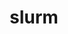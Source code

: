 ---
title: "slurm"
layout: cache
categories: [package, develop]
meta: {"versions": ["21-08-8-2", "22-05-7-1", "23-02-1-1", "23-02-2-1", "23-02-4-1"], "compilers": ["gcc@=11.1.0", "gcc@=11.3.0", "gcc@=7.5.0"], "oss": ["ubuntu18.04", "ubuntu20.04", "ubuntu22.04"], "platforms": ["linux"], "targets": ["ppc64le", "x86_64", "x86_64_v3"], "stacks": ["e4s", "e4s-power", "radiuss", "root", "tutorial"], "num_specs": 129, "num_specs_by_stack": {"root": 129, "radiuss": 4, "e4s-power": 4, "e4s": 4, "tutorial": 4}}
spec_details: [{"hash": "xkaragihggr4tud4jso3ewt4vx4ljvtc", "compiler": "gcc@=7.5.0", "versions": ["21-08-8-2"], "os": "ubuntu18.04", "platform": "linux", "target": "x86_64", "variants": ["~gtk", "~hdf5", "~hwloc", "~mariadb", "~pmix", "+readline", "~restd", "sysconfdir=PREFIX/etc"], "stacks": ["root"], "size": "-", "tarball": "https://binaries.spack.io/develop/build_cache/linux-ubuntu18.04-x86_64/gcc-7.5.0/slurm-21-08-8-2/linux-ubuntu18.04-x86_64-gcc-7.5.0-slurm-21-08-8-2-xkaragihggr4tud4jso3ewt4vx4ljvtc.spack"}, {"hash": "eoo34mwxwhrho3kubdxe4psxvmttkqe5", "compiler": "gcc@=7.5.0", "versions": ["21-08-8-2"], "os": "ubuntu18.04", "platform": "linux", "target": "x86_64", "variants": ["~gtk", "~hdf5", "~hwloc", "~mariadb", "~pmix", "+readline", "~restd", "sysconfdir=PREFIX/etc"], "stacks": ["root"], "size": "-", "tarball": "https://binaries.spack.io/develop/build_cache/linux-ubuntu18.04-x86_64/gcc-7.5.0/slurm-21-08-8-2/linux-ubuntu18.04-x86_64-gcc-7.5.0-slurm-21-08-8-2-eoo34mwxwhrho3kubdxe4psxvmttkqe5.spack"}, {"hash": "erw7shlrwlim5qt426draixs6wkxuaej", "compiler": "gcc@=7.5.0", "versions": ["21-08-8-2"], "os": "ubuntu18.04", "platform": "linux", "target": "x86_64", "variants": ["build_system=autotools", "~gtk", "~hdf5", "~hwloc", "~mariadb", "~pmix", "+readline", "~restd", "sysconfdir=PREFIX/etc"], "stacks": ["root"], "size": "-", "tarball": "https://binaries.spack.io/develop/build_cache/linux-ubuntu18.04-x86_64/gcc-7.5.0/slurm-21-08-8-2/linux-ubuntu18.04-x86_64-gcc-7.5.0-slurm-21-08-8-2-erw7shlrwlim5qt426draixs6wkxuaej.spack"}, {"hash": "aotxxcqfsxhrixtgjlrvnwaffinh64fy", "compiler": "gcc@=7.5.0", "versions": ["21-08-8-2"], "os": "ubuntu18.04", "platform": "linux", "target": "x86_64", "variants": ["build_system=autotools", "~gtk", "~hdf5", "~hwloc", "~mariadb", "~pmix", "+readline", "~restd", "sysconfdir=PREFIX/etc"], "stacks": ["root"], "size": "-", "tarball": "https://binaries.spack.io/develop/build_cache/linux-ubuntu18.04-x86_64/gcc-7.5.0/slurm-21-08-8-2/linux-ubuntu18.04-x86_64-gcc-7.5.0-slurm-21-08-8-2-aotxxcqfsxhrixtgjlrvnwaffinh64fy.spack"}, {"hash": "vfys6achb3n2rht7o2nc2uixbzhykkao", "compiler": "gcc@=7.5.0", "versions": ["21-08-8-2"], "os": "ubuntu18.04", "platform": "linux", "target": "x86_64", "variants": ["~gtk", "~hdf5", "~hwloc", "~mariadb", "~pmix", "+readline", "~restd", "sysconfdir=PREFIX/etc"], "stacks": ["root"], "size": "-", "tarball": "https://binaries.spack.io/develop/build_cache/linux-ubuntu18.04-x86_64/gcc-7.5.0/slurm-21-08-8-2/linux-ubuntu18.04-x86_64-gcc-7.5.0-slurm-21-08-8-2-vfys6achb3n2rht7o2nc2uixbzhykkao.spack"}, {"hash": "rq6zn7spf7n2vgvp4dl4q65vhkv7cp2b", "compiler": "gcc@=7.5.0", "versions": ["21-08-8-2"], "os": "ubuntu18.04", "platform": "linux", "target": "x86_64", "variants": ["~gtk", "~hdf5", "~hwloc", "~mariadb", "~pmix", "+readline", "~restd", "sysconfdir=PREFIX/etc"], "stacks": ["root"], "size": "-", "tarball": "https://binaries.spack.io/develop/build_cache/linux-ubuntu18.04-x86_64/gcc-7.5.0/slurm-21-08-8-2/linux-ubuntu18.04-x86_64-gcc-7.5.0-slurm-21-08-8-2-rq6zn7spf7n2vgvp4dl4q65vhkv7cp2b.spack"}, {"hash": "kw6yea25kvvy2a6u3hiqznh2xg6gw5fr", "compiler": "gcc@=7.5.0", "versions": ["21-08-8-2"], "os": "ubuntu18.04", "platform": "linux", "target": "x86_64", "variants": ["~gtk", "~hdf5", "~hwloc", "~mariadb", "~pmix", "+readline", "~restd", "sysconfdir=PREFIX/etc"], "stacks": ["root"], "size": "-", "tarball": "https://binaries.spack.io/develop/build_cache/linux-ubuntu18.04-x86_64/gcc-7.5.0/slurm-21-08-8-2/linux-ubuntu18.04-x86_64-gcc-7.5.0-slurm-21-08-8-2-kw6yea25kvvy2a6u3hiqznh2xg6gw5fr.spack"}, {"hash": "56hhhhop5fnaq4wvubfa2v3ecfivdav6", "compiler": "gcc@=7.5.0", "versions": ["21-08-8-2"], "os": "ubuntu18.04", "platform": "linux", "target": "x86_64", "variants": ["~gtk", "~hdf5", "~hwloc", "~mariadb", "~pmix", "+readline", "~restd", "sysconfdir=PREFIX/etc"], "stacks": ["root"], "size": "-", "tarball": "https://binaries.spack.io/develop/build_cache/linux-ubuntu18.04-x86_64/gcc-7.5.0/slurm-21-08-8-2/linux-ubuntu18.04-x86_64-gcc-7.5.0-slurm-21-08-8-2-56hhhhop5fnaq4wvubfa2v3ecfivdav6.spack"}, {"hash": "j5gtx54uukqgy6o2xztkb32psy3zjkoh", "compiler": "gcc@=7.5.0", "versions": ["21-08-8-2"], "os": "ubuntu18.04", "platform": "linux", "target": "x86_64", "variants": ["~gtk", "~hdf5", "~hwloc", "~mariadb", "~pmix", "+readline", "~restd", "sysconfdir=PREFIX/etc"], "stacks": ["root"], "size": "-", "tarball": "https://binaries.spack.io/develop/build_cache/linux-ubuntu18.04-x86_64/gcc-7.5.0/slurm-21-08-8-2/linux-ubuntu18.04-x86_64-gcc-7.5.0-slurm-21-08-8-2-j5gtx54uukqgy6o2xztkb32psy3zjkoh.spack"}, {"hash": "zxxy4g5rofvc6zhl5qpze3sagdd4epkw", "compiler": "gcc@=7.5.0", "versions": ["21-08-8-2"], "os": "ubuntu18.04", "platform": "linux", "target": "x86_64", "variants": ["~gtk", "~hdf5", "~hwloc", "~mariadb", "~pmix", "+readline", "~restd", "sysconfdir=PREFIX/etc"], "stacks": ["root"], "size": "-", "tarball": "https://binaries.spack.io/develop/build_cache/linux-ubuntu18.04-x86_64/gcc-7.5.0/slurm-21-08-8-2/linux-ubuntu18.04-x86_64-gcc-7.5.0-slurm-21-08-8-2-zxxy4g5rofvc6zhl5qpze3sagdd4epkw.spack"}, {"hash": "xh3ikalnwr2k22cftwxhgz2zzfgjabje", "compiler": "gcc@=7.5.0", "versions": ["21-08-8-2"], "os": "ubuntu18.04", "platform": "linux", "target": "x86_64", "variants": ["~gtk", "~hdf5", "~hwloc", "~mariadb", "~pmix", "+readline", "~restd", "sysconfdir=PREFIX/etc"], "stacks": ["root"], "size": "-", "tarball": "https://binaries.spack.io/develop/build_cache/linux-ubuntu18.04-x86_64/gcc-7.5.0/slurm-21-08-8-2/linux-ubuntu18.04-x86_64-gcc-7.5.0-slurm-21-08-8-2-xh3ikalnwr2k22cftwxhgz2zzfgjabje.spack"}, {"hash": "z2ivhewajscfzhxdd72sh7urme5dbkht", "compiler": "gcc@=7.5.0", "versions": ["21-08-8-2"], "os": "ubuntu18.04", "platform": "linux", "target": "x86_64", "variants": ["build_system=autotools", "~gtk", "~hdf5", "~hwloc", "~mariadb", "~pmix", "+readline", "~restd", "sysconfdir=PREFIX/etc"], "stacks": ["root"], "size": "-", "tarball": "https://binaries.spack.io/develop/build_cache/linux-ubuntu18.04-x86_64/gcc-7.5.0/slurm-21-08-8-2/linux-ubuntu18.04-x86_64-gcc-7.5.0-slurm-21-08-8-2-z2ivhewajscfzhxdd72sh7urme5dbkht.spack"}, {"hash": "mudotciy4xn4ymboxhokexe3imtutrfl", "compiler": "gcc@=7.5.0", "versions": ["21-08-8-2"], "os": "ubuntu18.04", "platform": "linux", "target": "x86_64", "variants": ["~gtk", "~hdf5", "~hwloc", "~mariadb", "~pmix", "+readline", "~restd", "sysconfdir=PREFIX/etc"], "stacks": ["root"], "size": "-", "tarball": "https://binaries.spack.io/develop/build_cache/linux-ubuntu18.04-x86_64/gcc-7.5.0/slurm-21-08-8-2/linux-ubuntu18.04-x86_64-gcc-7.5.0-slurm-21-08-8-2-mudotciy4xn4ymboxhokexe3imtutrfl.spack"}, {"hash": "amqjqf24j4enqphqleyzp2f2gywzh3vc", "compiler": "gcc@=7.5.0", "versions": ["21-08-8-2"], "os": "ubuntu18.04", "platform": "linux", "target": "x86_64", "variants": ["build_system=autotools", "~gtk", "~hdf5", "~hwloc", "~mariadb", "~pmix", "+readline", "~restd", "sysconfdir=PREFIX/etc"], "stacks": ["root"], "size": "-", "tarball": "https://binaries.spack.io/develop/build_cache/linux-ubuntu18.04-x86_64/gcc-7.5.0/slurm-21-08-8-2/linux-ubuntu18.04-x86_64-gcc-7.5.0-slurm-21-08-8-2-amqjqf24j4enqphqleyzp2f2gywzh3vc.spack"}, {"hash": "4bm7dx2e3a447zx7h73wf6locptouaim", "compiler": "gcc@=7.5.0", "versions": ["21-08-8-2"], "os": "ubuntu18.04", "platform": "linux", "target": "x86_64", "variants": ["~gtk", "~hdf5", "~hwloc", "~mariadb", "~pmix", "+readline", "~restd", "sysconfdir=PREFIX/etc"], "stacks": ["root"], "size": "-", "tarball": "https://binaries.spack.io/develop/build_cache/linux-ubuntu18.04-x86_64/gcc-7.5.0/slurm-21-08-8-2/linux-ubuntu18.04-x86_64-gcc-7.5.0-slurm-21-08-8-2-4bm7dx2e3a447zx7h73wf6locptouaim.spack"}, {"hash": "ipromiucxjgl5sbj67eevm2n46efuxxz", "compiler": "gcc@=7.5.0", "versions": ["21-08-8-2"], "os": "ubuntu18.04", "platform": "linux", "target": "x86_64", "variants": ["~gtk", "~hdf5", "~hwloc", "~mariadb", "~pmix", "+readline", "~restd", "sysconfdir=PREFIX/etc"], "stacks": ["root"], "size": "-", "tarball": "https://binaries.spack.io/develop/build_cache/linux-ubuntu18.04-x86_64/gcc-7.5.0/slurm-21-08-8-2/linux-ubuntu18.04-x86_64-gcc-7.5.0-slurm-21-08-8-2-ipromiucxjgl5sbj67eevm2n46efuxxz.spack"}, {"hash": "xgtfcsn4jrkjpkcarhbknstbyl4b5ue5", "compiler": "gcc@=7.5.0", "versions": ["21-08-8-2"], "os": "ubuntu18.04", "platform": "linux", "target": "x86_64", "variants": ["~gtk", "~hdf5", "~hwloc", "~mariadb", "~pmix", "+readline", "~restd", "sysconfdir=PREFIX/etc"], "stacks": ["root"], "size": "-", "tarball": "https://binaries.spack.io/develop/build_cache/linux-ubuntu18.04-x86_64/gcc-7.5.0/slurm-21-08-8-2/linux-ubuntu18.04-x86_64-gcc-7.5.0-slurm-21-08-8-2-xgtfcsn4jrkjpkcarhbknstbyl4b5ue5.spack"}, {"hash": "mjujey3iancyxzm5q5xpnl47o7uwb3kd", "compiler": "gcc@=7.5.0", "versions": ["22-05-7-1"], "os": "ubuntu18.04", "platform": "linux", "target": "x86_64", "variants": ["build_system=autotools", "~gtk", "~hdf5", "~hwloc", "~mariadb", "~pmix", "+readline", "~restd", "sysconfdir=PREFIX/etc"], "stacks": ["root"], "size": "-", "tarball": "https://binaries.spack.io/develop/build_cache/linux-ubuntu18.04-x86_64/gcc-7.5.0/slurm-22-05-7-1/linux-ubuntu18.04-x86_64-gcc-7.5.0-slurm-22-05-7-1-mjujey3iancyxzm5q5xpnl47o7uwb3kd.spack"}, {"hash": "3b7imtge7lbjegmqydw6dbvzub4ukogt", "compiler": "gcc@=7.5.0", "versions": ["21-08-8-2"], "os": "ubuntu18.04", "platform": "linux", "target": "x86_64", "variants": ["build_system=autotools", "~gtk", "~hdf5", "~hwloc", "~mariadb", "~pmix", "+readline", "~restd", "sysconfdir=PREFIX/etc"], "stacks": ["root"], "size": "-", "tarball": "https://binaries.spack.io/develop/build_cache/linux-ubuntu18.04-x86_64/gcc-7.5.0/slurm-21-08-8-2/linux-ubuntu18.04-x86_64-gcc-7.5.0-slurm-21-08-8-2-3b7imtge7lbjegmqydw6dbvzub4ukogt.spack"}, {"hash": "vadd7pc5va3anxouw6fvuocery2h4n2i", "compiler": "gcc@=7.5.0", "versions": ["21-08-8-2"], "os": "ubuntu18.04", "platform": "linux", "target": "x86_64", "variants": ["~gtk", "~hdf5", "~hwloc", "~mariadb", "~pmix", "+readline", "~restd", "sysconfdir=PREFIX/etc"], "stacks": ["root"], "size": "-", "tarball": "https://binaries.spack.io/develop/build_cache/linux-ubuntu18.04-x86_64/gcc-7.5.0/slurm-21-08-8-2/linux-ubuntu18.04-x86_64-gcc-7.5.0-slurm-21-08-8-2-vadd7pc5va3anxouw6fvuocery2h4n2i.spack"}, {"hash": "6sjmaq3474recu2hcg7iivdlnh7cfbq2", "compiler": "gcc@=7.5.0", "versions": ["21-08-8-2"], "os": "ubuntu18.04", "platform": "linux", "target": "x86_64", "variants": ["~gtk", "~hdf5", "~hwloc", "~mariadb", "~pmix", "+readline", "~restd", "sysconfdir=PREFIX/etc"], "stacks": ["root"], "size": "-", "tarball": "https://binaries.spack.io/develop/build_cache/linux-ubuntu18.04-x86_64/gcc-7.5.0/slurm-21-08-8-2/linux-ubuntu18.04-x86_64-gcc-7.5.0-slurm-21-08-8-2-6sjmaq3474recu2hcg7iivdlnh7cfbq2.spack"}, {"hash": "nnxkrwrlariyfxbmocxxky72ztzt7zug", "compiler": "gcc@=7.5.0", "versions": ["21-08-8-2"], "os": "ubuntu18.04", "platform": "linux", "target": "x86_64", "variants": ["~gtk", "~hdf5", "~hwloc", "~mariadb", "~pmix", "+readline", "~restd", "sysconfdir=PREFIX/etc"], "stacks": ["root"], "size": "-", "tarball": "https://binaries.spack.io/develop/build_cache/linux-ubuntu18.04-x86_64/gcc-7.5.0/slurm-21-08-8-2/linux-ubuntu18.04-x86_64-gcc-7.5.0-slurm-21-08-8-2-nnxkrwrlariyfxbmocxxky72ztzt7zug.spack"}, {"hash": "dx753sm7bvl2zs2a4uncvqfxqoxemtle", "compiler": "gcc@=7.5.0", "versions": ["21-08-8-2"], "os": "ubuntu18.04", "platform": "linux", "target": "x86_64", "variants": ["~gtk", "~hdf5", "~hwloc", "~mariadb", "~pmix", "+readline", "~restd", "sysconfdir=PREFIX/etc"], "stacks": ["root"], "size": "-", "tarball": "https://binaries.spack.io/develop/build_cache/linux-ubuntu18.04-x86_64/gcc-7.5.0/slurm-21-08-8-2/linux-ubuntu18.04-x86_64-gcc-7.5.0-slurm-21-08-8-2-dx753sm7bvl2zs2a4uncvqfxqoxemtle.spack"}, {"hash": "5uflfjhf25ddxdtrn7htn4tfzpu5ghjk", "compiler": "gcc@=7.5.0", "versions": ["21-08-8-2"], "os": "ubuntu18.04", "platform": "linux", "target": "x86_64", "variants": ["~gtk", "~hdf5", "~hwloc", "~mariadb", "~pmix", "+readline", "~restd", "sysconfdir=PREFIX/etc"], "stacks": ["root"], "size": "-", "tarball": "https://binaries.spack.io/develop/build_cache/linux-ubuntu18.04-x86_64/gcc-7.5.0/slurm-21-08-8-2/linux-ubuntu18.04-x86_64-gcc-7.5.0-slurm-21-08-8-2-5uflfjhf25ddxdtrn7htn4tfzpu5ghjk.spack"}, {"hash": "mxmp4k3al5fwmvxjmvvw5ml6gfsgnbuk", "compiler": "gcc@=7.5.0", "versions": ["21-08-8-2"], "os": "ubuntu18.04", "platform": "linux", "target": "x86_64", "variants": ["~gtk", "~hdf5", "~hwloc", "~mariadb", "~pmix", "+readline", "~restd", "sysconfdir=PREFIX/etc"], "stacks": ["root"], "size": "-", "tarball": "https://binaries.spack.io/develop/build_cache/linux-ubuntu18.04-x86_64/gcc-7.5.0/slurm-21-08-8-2/linux-ubuntu18.04-x86_64-gcc-7.5.0-slurm-21-08-8-2-mxmp4k3al5fwmvxjmvvw5ml6gfsgnbuk.spack"}, {"hash": "o5sstb3leagjdqfykr6jfoevf5il23mz", "compiler": "gcc@=7.5.0", "versions": ["21-08-8-2"], "os": "ubuntu18.04", "platform": "linux", "target": "x86_64", "variants": ["~gtk", "~hdf5", "~hwloc", "~mariadb", "~pmix", "+readline", "~restd", "sysconfdir=PREFIX/etc"], "stacks": ["root"], "size": "-", "tarball": "https://binaries.spack.io/develop/build_cache/linux-ubuntu18.04-x86_64/gcc-7.5.0/slurm-21-08-8-2/linux-ubuntu18.04-x86_64-gcc-7.5.0-slurm-21-08-8-2-o5sstb3leagjdqfykr6jfoevf5il23mz.spack"}, {"hash": "of5r4n3pofawhpnkswwcdvxsg5jajhlx", "compiler": "gcc@=7.5.0", "versions": ["22-05-7-1"], "os": "ubuntu18.04", "platform": "linux", "target": "x86_64", "variants": ["build_system=autotools", "~gtk", "~hdf5", "~hwloc", "~mariadb", "~pmix", "+readline", "~restd", "sysconfdir=PREFIX/etc"], "stacks": ["root"], "size": "-", "tarball": "https://binaries.spack.io/develop/build_cache/linux-ubuntu18.04-x86_64/gcc-7.5.0/slurm-22-05-7-1/linux-ubuntu18.04-x86_64-gcc-7.5.0-slurm-22-05-7-1-of5r4n3pofawhpnkswwcdvxsg5jajhlx.spack"}, {"hash": "hktoanxqmx6ritgbgunmrrzvggfdqhga", "compiler": "gcc@=7.5.0", "versions": ["21-08-8-2"], "os": "ubuntu18.04", "platform": "linux", "target": "x86_64", "variants": ["~gtk", "~hdf5", "~hwloc", "~mariadb", "~pmix", "+readline", "~restd", "sysconfdir=PREFIX/etc"], "stacks": ["root"], "size": "-", "tarball": "https://binaries.spack.io/develop/build_cache/linux-ubuntu18.04-x86_64/gcc-7.5.0/slurm-21-08-8-2/linux-ubuntu18.04-x86_64-gcc-7.5.0-slurm-21-08-8-2-hktoanxqmx6ritgbgunmrrzvggfdqhga.spack"}, {"hash": "inoyjg5tdqfx7ddyli5fuapjqg5d2qka", "compiler": "gcc@=7.5.0", "versions": ["21-08-8-2"], "os": "ubuntu18.04", "platform": "linux", "target": "x86_64", "variants": ["build_system=autotools", "~gtk", "~hdf5", "~hwloc", "~mariadb", "~pmix", "+readline", "~restd", "sysconfdir=PREFIX/etc"], "stacks": ["root"], "size": "-", "tarball": "https://binaries.spack.io/develop/build_cache/linux-ubuntu18.04-x86_64/gcc-7.5.0/slurm-21-08-8-2/linux-ubuntu18.04-x86_64-gcc-7.5.0-slurm-21-08-8-2-inoyjg5tdqfx7ddyli5fuapjqg5d2qka.spack"}, {"hash": "mghu57huz7keru7jdqf2bw4ayj3fq6zu", "compiler": "gcc@=7.5.0", "versions": ["21-08-8-2"], "os": "ubuntu18.04", "platform": "linux", "target": "x86_64", "variants": ["~gtk", "~hdf5", "~hwloc", "~mariadb", "~pmix", "+readline", "~restd", "sysconfdir=PREFIX/etc"], "stacks": ["root"], "size": "-", "tarball": "https://binaries.spack.io/develop/build_cache/linux-ubuntu18.04-x86_64/gcc-7.5.0/slurm-21-08-8-2/linux-ubuntu18.04-x86_64-gcc-7.5.0-slurm-21-08-8-2-mghu57huz7keru7jdqf2bw4ayj3fq6zu.spack"}, {"hash": "zpg34tj54ke7qav5pqngjbzmcc554wiw", "compiler": "gcc@=7.5.0", "versions": ["21-08-8-2"], "os": "ubuntu18.04", "platform": "linux", "target": "x86_64", "variants": ["~gtk", "~hdf5", "~hwloc", "~mariadb", "~pmix", "+readline", "~restd", "sysconfdir=PREFIX/etc"], "stacks": ["root"], "size": "-", "tarball": "https://binaries.spack.io/develop/build_cache/linux-ubuntu18.04-x86_64/gcc-7.5.0/slurm-21-08-8-2/linux-ubuntu18.04-x86_64-gcc-7.5.0-slurm-21-08-8-2-zpg34tj54ke7qav5pqngjbzmcc554wiw.spack"}, {"hash": "ar6hvcjkjvxhjxde6mfqbmm37veyca33", "compiler": "gcc@=7.5.0", "versions": ["21-08-8-2"], "os": "ubuntu18.04", "platform": "linux", "target": "x86_64", "variants": ["~gtk", "~hdf5", "~hwloc", "~mariadb", "~pmix", "+readline", "~restd", "sysconfdir=PREFIX/etc"], "stacks": ["root"], "size": "-", "tarball": "https://binaries.spack.io/develop/build_cache/linux-ubuntu18.04-x86_64/gcc-7.5.0/slurm-21-08-8-2/linux-ubuntu18.04-x86_64-gcc-7.5.0-slurm-21-08-8-2-ar6hvcjkjvxhjxde6mfqbmm37veyca33.spack"}, {"hash": "ggmzpbwy6inecw7dturmj3kzfdcsv6wt", "compiler": "gcc@=7.5.0", "versions": ["21-08-8-2"], "os": "ubuntu18.04", "platform": "linux", "target": "x86_64", "variants": ["~gtk", "~hdf5", "~hwloc", "~mariadb", "~pmix", "+readline", "~restd", "sysconfdir=PREFIX/etc"], "stacks": ["root"], "size": "-", "tarball": "https://binaries.spack.io/develop/build_cache/linux-ubuntu18.04-x86_64/gcc-7.5.0/slurm-21-08-8-2/linux-ubuntu18.04-x86_64-gcc-7.5.0-slurm-21-08-8-2-ggmzpbwy6inecw7dturmj3kzfdcsv6wt.spack"}, {"hash": "v62tslhksbusseu5zxjzzmdxgm4xartp", "compiler": "gcc@=7.5.0", "versions": ["21-08-8-2"], "os": "ubuntu18.04", "platform": "linux", "target": "x86_64", "variants": ["~gtk", "~hdf5", "~hwloc", "~mariadb", "~pmix", "+readline", "~restd", "sysconfdir=PREFIX/etc"], "stacks": ["root"], "size": "-", "tarball": "https://binaries.spack.io/develop/build_cache/linux-ubuntu18.04-x86_64/gcc-7.5.0/slurm-21-08-8-2/linux-ubuntu18.04-x86_64-gcc-7.5.0-slurm-21-08-8-2-v62tslhksbusseu5zxjzzmdxgm4xartp.spack"}, {"hash": "dmflyqrqzqlsia3qpjpco44oyvxjctzj", "compiler": "gcc@=7.5.0", "versions": ["21-08-8-2"], "os": "ubuntu18.04", "platform": "linux", "target": "x86_64", "variants": ["~gtk", "~hdf5", "~hwloc", "~mariadb", "~pmix", "+readline", "~restd", "sysconfdir=PREFIX/etc"], "stacks": ["root"], "size": "-", "tarball": "https://binaries.spack.io/develop/build_cache/linux-ubuntu18.04-x86_64/gcc-7.5.0/slurm-21-08-8-2/linux-ubuntu18.04-x86_64-gcc-7.5.0-slurm-21-08-8-2-dmflyqrqzqlsia3qpjpco44oyvxjctzj.spack"}, {"hash": "w7ebjng6zcnkiofevxcfmmugdrelkjwg", "compiler": "gcc@=7.5.0", "versions": ["21-08-8-2"], "os": "ubuntu18.04", "platform": "linux", "target": "x86_64", "variants": ["~gtk", "~hdf5", "~hwloc", "~mariadb", "~pmix", "+readline", "~restd", "sysconfdir=PREFIX/etc"], "stacks": ["root"], "size": "-", "tarball": "https://binaries.spack.io/develop/build_cache/linux-ubuntu18.04-x86_64/gcc-7.5.0/slurm-21-08-8-2/linux-ubuntu18.04-x86_64-gcc-7.5.0-slurm-21-08-8-2-w7ebjng6zcnkiofevxcfmmugdrelkjwg.spack"}, {"hash": "xyrl6hlhhgtijpumtlzv6gfuhazyiuky", "compiler": "gcc@=7.5.0", "versions": ["21-08-8-2"], "os": "ubuntu18.04", "platform": "linux", "target": "x86_64", "variants": ["build_system=autotools", "~gtk", "~hdf5", "~hwloc", "~mariadb", "~pmix", "+readline", "~restd", "sysconfdir=PREFIX/etc"], "stacks": ["root"], "size": "-", "tarball": "https://binaries.spack.io/develop/build_cache/linux-ubuntu18.04-x86_64/gcc-7.5.0/slurm-21-08-8-2/linux-ubuntu18.04-x86_64-gcc-7.5.0-slurm-21-08-8-2-xyrl6hlhhgtijpumtlzv6gfuhazyiuky.spack"}, {"hash": "l5x2pg4tgji6rjsuycjixwtgg4uzjnap", "compiler": "gcc@=7.5.0", "versions": ["21-08-8-2"], "os": "ubuntu18.04", "platform": "linux", "target": "x86_64", "variants": ["~gtk", "~hdf5", "~hwloc", "~mariadb", "~pmix", "+readline", "~restd", "sysconfdir=PREFIX/etc"], "stacks": ["root"], "size": "-", "tarball": "https://binaries.spack.io/develop/build_cache/linux-ubuntu18.04-x86_64/gcc-7.5.0/slurm-21-08-8-2/linux-ubuntu18.04-x86_64-gcc-7.5.0-slurm-21-08-8-2-l5x2pg4tgji6rjsuycjixwtgg4uzjnap.spack"}, {"hash": "rf6hgrdz5sbjqxxg7xbq3qebfehvkk7v", "compiler": "gcc@=7.5.0", "versions": ["21-08-8-2"], "os": "ubuntu18.04", "platform": "linux", "target": "x86_64", "variants": ["~gtk", "~hdf5", "~hwloc", "~mariadb", "~pmix", "+readline", "~restd", "sysconfdir=PREFIX/etc"], "stacks": ["root"], "size": "-", "tarball": "https://binaries.spack.io/develop/build_cache/linux-ubuntu18.04-x86_64/gcc-7.5.0/slurm-21-08-8-2/linux-ubuntu18.04-x86_64-gcc-7.5.0-slurm-21-08-8-2-rf6hgrdz5sbjqxxg7xbq3qebfehvkk7v.spack"}, {"hash": "guhprat7e6scsgeauox5hnwnbab5bq6m", "compiler": "gcc@=7.5.0", "versions": ["21-08-8-2"], "os": "ubuntu18.04", "platform": "linux", "target": "x86_64", "variants": ["~gtk", "~hdf5", "~hwloc", "~mariadb", "~pmix", "+readline", "~restd", "sysconfdir=PREFIX/etc"], "stacks": ["root"], "size": "-", "tarball": "https://binaries.spack.io/develop/build_cache/linux-ubuntu18.04-x86_64/gcc-7.5.0/slurm-21-08-8-2/linux-ubuntu18.04-x86_64-gcc-7.5.0-slurm-21-08-8-2-guhprat7e6scsgeauox5hnwnbab5bq6m.spack"}, {"hash": "z4gfdsrpfblgn7l7xwpn27aqqj2rlzgv", "compiler": "gcc@=7.5.0", "versions": ["21-08-8-2"], "os": "ubuntu18.04", "platform": "linux", "target": "x86_64", "variants": ["~gtk", "~hdf5", "~hwloc", "~mariadb", "~pmix", "+readline", "~restd", "sysconfdir=PREFIX/etc"], "stacks": ["root"], "size": "-", "tarball": "https://binaries.spack.io/develop/build_cache/linux-ubuntu18.04-x86_64/gcc-7.5.0/slurm-21-08-8-2/linux-ubuntu18.04-x86_64-gcc-7.5.0-slurm-21-08-8-2-z4gfdsrpfblgn7l7xwpn27aqqj2rlzgv.spack"}, {"hash": "epwaa4ot7o7zp6x6zjukifelmxt66w2r", "compiler": "gcc@=7.5.0", "versions": ["21-08-8-2"], "os": "ubuntu18.04", "platform": "linux", "target": "x86_64", "variants": ["~gtk", "~hdf5", "~hwloc", "~mariadb", "~pmix", "+readline", "~restd", "sysconfdir=PREFIX/etc"], "stacks": ["root"], "size": "-", "tarball": "https://binaries.spack.io/develop/build_cache/linux-ubuntu18.04-x86_64/gcc-7.5.0/slurm-21-08-8-2/linux-ubuntu18.04-x86_64-gcc-7.5.0-slurm-21-08-8-2-epwaa4ot7o7zp6x6zjukifelmxt66w2r.spack"}, {"hash": "ch7kobox4fvisocuvkw4fhlg72s4qq3n", "compiler": "gcc@=7.5.0", "versions": ["21-08-8-2"], "os": "ubuntu18.04", "platform": "linux", "target": "x86_64", "variants": ["~gtk", "~hdf5", "~hwloc", "~mariadb", "~pmix", "+readline", "~restd", "sysconfdir=PREFIX/etc"], "stacks": ["root"], "size": "-", "tarball": "https://binaries.spack.io/develop/build_cache/linux-ubuntu18.04-x86_64/gcc-7.5.0/slurm-21-08-8-2/linux-ubuntu18.04-x86_64-gcc-7.5.0-slurm-21-08-8-2-ch7kobox4fvisocuvkw4fhlg72s4qq3n.spack"}, {"hash": "tn5a6kdpxkq64xg2vzoz5v7xgmedlczc", "compiler": "gcc@=7.5.0", "versions": ["21-08-8-2"], "os": "ubuntu18.04", "platform": "linux", "target": "x86_64", "variants": ["~gtk", "~hdf5", "~hwloc", "~mariadb", "~pmix", "+readline", "~restd", "sysconfdir=PREFIX/etc"], "stacks": ["root"], "size": "-", "tarball": "https://binaries.spack.io/develop/build_cache/linux-ubuntu18.04-x86_64/gcc-7.5.0/slurm-21-08-8-2/linux-ubuntu18.04-x86_64-gcc-7.5.0-slurm-21-08-8-2-tn5a6kdpxkq64xg2vzoz5v7xgmedlczc.spack"}, {"hash": "2xtsbontvswr76c6ual27zko3aqopm2n", "compiler": "gcc@=7.5.0", "versions": ["21-08-8-2"], "os": "ubuntu18.04", "platform": "linux", "target": "x86_64", "variants": ["~gtk", "~hdf5", "~hwloc", "~mariadb", "~pmix", "+readline", "~restd", "sysconfdir=PREFIX/etc"], "stacks": ["root"], "size": "-", "tarball": "https://binaries.spack.io/develop/build_cache/linux-ubuntu18.04-x86_64/gcc-7.5.0/slurm-21-08-8-2/linux-ubuntu18.04-x86_64-gcc-7.5.0-slurm-21-08-8-2-2xtsbontvswr76c6ual27zko3aqopm2n.spack"}, {"hash": "suv2xrukvfld4qoj6xvdfzaqfr2etpfr", "compiler": "gcc@=7.5.0", "versions": ["21-08-8-2"], "os": "ubuntu18.04", "platform": "linux", "target": "x86_64", "variants": ["build_system=autotools", "~gtk", "~hdf5", "~hwloc", "~mariadb", "~pmix", "+readline", "~restd", "sysconfdir=PREFIX/etc"], "stacks": ["root"], "size": "-", "tarball": "https://binaries.spack.io/develop/build_cache/linux-ubuntu18.04-x86_64/gcc-7.5.0/slurm-21-08-8-2/linux-ubuntu18.04-x86_64-gcc-7.5.0-slurm-21-08-8-2-suv2xrukvfld4qoj6xvdfzaqfr2etpfr.spack"}, {"hash": "t3mzrwwgvqfqx7pfiqx5uxeootq6pobo", "compiler": "gcc@=7.5.0", "versions": ["21-08-8-2"], "os": "ubuntu18.04", "platform": "linux", "target": "x86_64", "variants": ["~gtk", "~hdf5", "~hwloc", "~mariadb", "~pmix", "+readline", "~restd", "sysconfdir=PREFIX/etc"], "stacks": ["root"], "size": "-", "tarball": "https://binaries.spack.io/develop/build_cache/linux-ubuntu18.04-x86_64/gcc-7.5.0/slurm-21-08-8-2/linux-ubuntu18.04-x86_64-gcc-7.5.0-slurm-21-08-8-2-t3mzrwwgvqfqx7pfiqx5uxeootq6pobo.spack"}, {"hash": "cnyizs6j3aeutlnq4gds34fiah432oqd", "compiler": "gcc@=7.5.0", "versions": ["21-08-8-2"], "os": "ubuntu18.04", "platform": "linux", "target": "x86_64", "variants": ["~gtk", "~hdf5", "~hwloc", "~mariadb", "~pmix", "+readline", "~restd", "sysconfdir=PREFIX/etc"], "stacks": ["root"], "size": "-", "tarball": "https://binaries.spack.io/develop/build_cache/linux-ubuntu18.04-x86_64/gcc-7.5.0/slurm-21-08-8-2/linux-ubuntu18.04-x86_64-gcc-7.5.0-slurm-21-08-8-2-cnyizs6j3aeutlnq4gds34fiah432oqd.spack"}, {"hash": "urpvi5tihxbyejqc3ay53ja6m5bpka7e", "compiler": "gcc@=7.5.0", "versions": ["21-08-8-2"], "os": "ubuntu18.04", "platform": "linux", "target": "x86_64", "variants": ["~gtk", "~hdf5", "~hwloc", "~mariadb", "~pmix", "+readline", "~restd", "sysconfdir=PREFIX/etc"], "stacks": ["root"], "size": "-", "tarball": "https://binaries.spack.io/develop/build_cache/linux-ubuntu18.04-x86_64/gcc-7.5.0/slurm-21-08-8-2/linux-ubuntu18.04-x86_64-gcc-7.5.0-slurm-21-08-8-2-urpvi5tihxbyejqc3ay53ja6m5bpka7e.spack"}, {"hash": "zyb4a73xt5z3irmux3m27frpsgdglvry", "compiler": "gcc@=7.5.0", "versions": ["21-08-8-2"], "os": "ubuntu18.04", "platform": "linux", "target": "x86_64", "variants": ["~gtk", "~hdf5", "~hwloc", "~mariadb", "~pmix", "+readline", "~restd", "sysconfdir=PREFIX/etc"], "stacks": ["root"], "size": "-", "tarball": "https://binaries.spack.io/develop/build_cache/linux-ubuntu18.04-x86_64/gcc-7.5.0/slurm-21-08-8-2/linux-ubuntu18.04-x86_64-gcc-7.5.0-slurm-21-08-8-2-zyb4a73xt5z3irmux3m27frpsgdglvry.spack"}, {"hash": "nxchmkymqlafyrpx6q6wxede3iaxbh2d", "compiler": "gcc@=7.5.0", "versions": ["21-08-8-2"], "os": "ubuntu18.04", "platform": "linux", "target": "x86_64", "variants": ["build_system=autotools", "~gtk", "~hdf5", "~hwloc", "~mariadb", "~pmix", "+readline", "~restd", "sysconfdir=PREFIX/etc"], "stacks": ["root"], "size": "-", "tarball": "https://binaries.spack.io/develop/build_cache/linux-ubuntu18.04-x86_64/gcc-7.5.0/slurm-21-08-8-2/linux-ubuntu18.04-x86_64-gcc-7.5.0-slurm-21-08-8-2-nxchmkymqlafyrpx6q6wxede3iaxbh2d.spack"}, {"hash": "gf5y4wkcndavj662vunw6jprj37qrxat", "compiler": "gcc@=7.5.0", "versions": ["21-08-8-2"], "os": "ubuntu18.04", "platform": "linux", "target": "x86_64", "variants": ["~gtk", "~hdf5", "~hwloc", "~mariadb", "~pmix", "+readline", "~restd", "sysconfdir=PREFIX/etc"], "stacks": ["root"], "size": "-", "tarball": "https://binaries.spack.io/develop/build_cache/linux-ubuntu18.04-x86_64/gcc-7.5.0/slurm-21-08-8-2/linux-ubuntu18.04-x86_64-gcc-7.5.0-slurm-21-08-8-2-gf5y4wkcndavj662vunw6jprj37qrxat.spack"}, {"hash": "pumuchxcpgpndzsrmnrnp53dxvrtzb7l", "compiler": "gcc@=7.5.0", "versions": ["21-08-8-2"], "os": "ubuntu18.04", "platform": "linux", "target": "x86_64", "variants": ["build_system=autotools", "~gtk", "~hdf5", "~hwloc", "~mariadb", "~pmix", "+readline", "~restd", "sysconfdir=PREFIX/etc"], "stacks": ["root"], "size": "-", "tarball": "https://binaries.spack.io/develop/build_cache/linux-ubuntu18.04-x86_64/gcc-7.5.0/slurm-21-08-8-2/linux-ubuntu18.04-x86_64-gcc-7.5.0-slurm-21-08-8-2-pumuchxcpgpndzsrmnrnp53dxvrtzb7l.spack"}, {"hash": "5vjj65zqqdwgdiryvber6w3xt27utnw5", "compiler": "gcc@=7.5.0", "versions": ["21-08-8-2"], "os": "ubuntu18.04", "platform": "linux", "target": "x86_64", "variants": ["~gtk", "~hdf5", "~hwloc", "~mariadb", "~pmix", "+readline", "~restd", "sysconfdir=PREFIX/etc"], "stacks": ["root"], "size": "-", "tarball": "https://binaries.spack.io/develop/build_cache/linux-ubuntu18.04-x86_64/gcc-7.5.0/slurm-21-08-8-2/linux-ubuntu18.04-x86_64-gcc-7.5.0-slurm-21-08-8-2-5vjj65zqqdwgdiryvber6w3xt27utnw5.spack"}, {"hash": "2gnkkdv724jakyhokryyk4o3bb645gy4", "compiler": "gcc@=7.5.0", "versions": ["21-08-8-2"], "os": "ubuntu18.04", "platform": "linux", "target": "x86_64", "variants": ["~gtk", "~hdf5", "~hwloc", "~mariadb", "~pmix", "+readline", "~restd", "sysconfdir=PREFIX/etc"], "stacks": ["root"], "size": "-", "tarball": "https://binaries.spack.io/develop/build_cache/linux-ubuntu18.04-x86_64/gcc-7.5.0/slurm-21-08-8-2/linux-ubuntu18.04-x86_64-gcc-7.5.0-slurm-21-08-8-2-2gnkkdv724jakyhokryyk4o3bb645gy4.spack"}, {"hash": "f6lu3noswpo4pbz4xmut3vsmzshfqs5k", "compiler": "gcc@=7.5.0", "versions": ["21-08-8-2"], "os": "ubuntu18.04", "platform": "linux", "target": "x86_64", "variants": ["~gtk", "~hdf5", "~hwloc", "~mariadb", "~pmix", "+readline", "~restd", "sysconfdir=PREFIX/etc"], "stacks": ["root"], "size": "-", "tarball": "https://binaries.spack.io/develop/build_cache/linux-ubuntu18.04-x86_64/gcc-7.5.0/slurm-21-08-8-2/linux-ubuntu18.04-x86_64-gcc-7.5.0-slurm-21-08-8-2-f6lu3noswpo4pbz4xmut3vsmzshfqs5k.spack"}, {"hash": "6bz6eqxndrqlnekpmrp6klyyupopd2wk", "compiler": "gcc@=7.5.0", "versions": ["21-08-8-2"], "os": "ubuntu18.04", "platform": "linux", "target": "x86_64", "variants": ["~gtk", "~hdf5", "~hwloc", "~mariadb", "~pmix", "+readline", "~restd", "sysconfdir=PREFIX/etc"], "stacks": ["root"], "size": "-", "tarball": "https://binaries.spack.io/develop/build_cache/linux-ubuntu18.04-x86_64/gcc-7.5.0/slurm-21-08-8-2/linux-ubuntu18.04-x86_64-gcc-7.5.0-slurm-21-08-8-2-6bz6eqxndrqlnekpmrp6klyyupopd2wk.spack"}, {"hash": "bsqbazorvuozgu42f6m2xffzcp6oaa3l", "compiler": "gcc@=7.5.0", "versions": ["21-08-8-2"], "os": "ubuntu18.04", "platform": "linux", "target": "x86_64", "variants": ["~gtk", "~hdf5", "~hwloc", "~mariadb", "~pmix", "+readline", "~restd", "sysconfdir=PREFIX/etc"], "stacks": ["root"], "size": "-", "tarball": "https://binaries.spack.io/develop/build_cache/linux-ubuntu18.04-x86_64/gcc-7.5.0/slurm-21-08-8-2/linux-ubuntu18.04-x86_64-gcc-7.5.0-slurm-21-08-8-2-bsqbazorvuozgu42f6m2xffzcp6oaa3l.spack"}, {"hash": "ndorstj6ayw3ygtjseahckxk2avxg6cs", "compiler": "gcc@=7.5.0", "versions": ["21-08-8-2"], "os": "ubuntu18.04", "platform": "linux", "target": "x86_64", "variants": ["~gtk", "~hdf5", "~hwloc", "~mariadb", "~pmix", "+readline", "~restd", "sysconfdir=PREFIX/etc"], "stacks": ["root"], "size": "-", "tarball": "https://binaries.spack.io/develop/build_cache/linux-ubuntu18.04-x86_64/gcc-7.5.0/slurm-21-08-8-2/linux-ubuntu18.04-x86_64-gcc-7.5.0-slurm-21-08-8-2-ndorstj6ayw3ygtjseahckxk2avxg6cs.spack"}, {"hash": "gypq2eaubehdc2yugvdlst2ei7t5is5z", "compiler": "gcc@=7.5.0", "versions": ["21-08-8-2"], "os": "ubuntu18.04", "platform": "linux", "target": "x86_64", "variants": ["build_system=autotools", "~gtk", "~hdf5", "~hwloc", "~mariadb", "~pmix", "+readline", "~restd", "sysconfdir=PREFIX/etc"], "stacks": ["root"], "size": "-", "tarball": "https://binaries.spack.io/develop/build_cache/linux-ubuntu18.04-x86_64/gcc-7.5.0/slurm-21-08-8-2/linux-ubuntu18.04-x86_64-gcc-7.5.0-slurm-21-08-8-2-gypq2eaubehdc2yugvdlst2ei7t5is5z.spack"}, {"hash": "xnauxsich63saho2zsqjat2skhvwaxro", "compiler": "gcc@=7.5.0", "versions": ["21-08-8-2"], "os": "ubuntu18.04", "platform": "linux", "target": "x86_64", "variants": ["~gtk", "~hdf5", "~hwloc", "~mariadb", "~pmix", "+readline", "~restd", "sysconfdir=PREFIX/etc"], "stacks": ["root"], "size": "-", "tarball": "https://binaries.spack.io/develop/build_cache/linux-ubuntu18.04-x86_64/gcc-7.5.0/slurm-21-08-8-2/linux-ubuntu18.04-x86_64-gcc-7.5.0-slurm-21-08-8-2-xnauxsich63saho2zsqjat2skhvwaxro.spack"}, {"hash": "3qjld5yjcusvdiwakbopmf6xrq3eyxyc", "compiler": "gcc@=7.5.0", "versions": ["21-08-8-2"], "os": "ubuntu18.04", "platform": "linux", "target": "x86_64", "variants": ["~gtk", "~hdf5", "~hwloc", "~mariadb", "~pmix", "+readline", "~restd", "sysconfdir=PREFIX/etc"], "stacks": ["root"], "size": "-", "tarball": "https://binaries.spack.io/develop/build_cache/linux-ubuntu18.04-x86_64/gcc-7.5.0/slurm-21-08-8-2/linux-ubuntu18.04-x86_64-gcc-7.5.0-slurm-21-08-8-2-3qjld5yjcusvdiwakbopmf6xrq3eyxyc.spack"}, {"hash": "r3sb3zyg4yot5okxwqobbjh535szn2pu", "compiler": "gcc@=7.5.0", "versions": ["21-08-8-2"], "os": "ubuntu18.04", "platform": "linux", "target": "x86_64", "variants": ["~gtk", "~hdf5", "~hwloc", "~mariadb", "~pmix", "+readline", "~restd", "sysconfdir=PREFIX/etc"], "stacks": ["root"], "size": "-", "tarball": "https://binaries.spack.io/develop/build_cache/linux-ubuntu18.04-x86_64/gcc-7.5.0/slurm-21-08-8-2/linux-ubuntu18.04-x86_64-gcc-7.5.0-slurm-21-08-8-2-r3sb3zyg4yot5okxwqobbjh535szn2pu.spack"}, {"hash": "u6oqqw53kpcepvrndfcqshlpkpfnvyzi", "compiler": "gcc@=7.5.0", "versions": ["23-02-2-1"], "os": "ubuntu18.04", "platform": "linux", "target": "x86_64_v3", "variants": ["build_system=autotools", "~gtk", "~hdf5", "~hwloc", "~mariadb", "~pmix", "+readline", "~restd", "sysconfdir=PREFIX/etc"], "stacks": ["root"], "size": "-", "tarball": "https://binaries.spack.io/develop/build_cache/linux-ubuntu18.04-x86_64_v3/gcc-7.5.0/slurm-23-02-2-1/linux-ubuntu18.04-x86_64_v3-gcc-7.5.0-slurm-23-02-2-1-u6oqqw53kpcepvrndfcqshlpkpfnvyzi.spack"}, {"hash": "73vuvoelli4ejk4ewslghxb6dkwohaaf", "compiler": "gcc@=7.5.0", "versions": ["23-02-4-1"], "os": "ubuntu18.04", "platform": "linux", "target": "x86_64_v3", "variants": ["build_system=autotools", "~gtk", "~hdf5", "~hwloc", "~mariadb", "~pmix", "+readline", "~restd", "sysconfdir=PREFIX/etc"], "stacks": ["root", "radiuss"], "size": "-", "tarball": "https://binaries.spack.io/develop/build_cache/linux-ubuntu18.04-x86_64_v3/gcc-7.5.0/slurm-23-02-4-1/linux-ubuntu18.04-x86_64_v3-gcc-7.5.0-slurm-23-02-4-1-73vuvoelli4ejk4ewslghxb6dkwohaaf.spack"}, {"hash": "cbby376qjc47ulbnr7w6rwr6rrz3fnxv", "compiler": "gcc@=7.5.0", "versions": ["23-02-2-1"], "os": "ubuntu18.04", "platform": "linux", "target": "x86_64_v3", "variants": ["build_system=autotools", "~gtk", "~hdf5", "~hwloc", "~mariadb", "~pmix", "+readline", "~restd", "sysconfdir=PREFIX/etc"], "stacks": ["root"], "size": "-", "tarball": "https://binaries.spack.io/develop/build_cache/linux-ubuntu18.04-x86_64_v3/gcc-7.5.0/slurm-23-02-2-1/linux-ubuntu18.04-x86_64_v3-gcc-7.5.0-slurm-23-02-2-1-cbby376qjc47ulbnr7w6rwr6rrz3fnxv.spack"}, {"hash": "d6aeiqqkj3qkqrjw5plr6ypan4kzimto", "compiler": "gcc@=7.5.0", "versions": ["23-02-2-1"], "os": "ubuntu18.04", "platform": "linux", "target": "x86_64_v3", "variants": ["build_system=autotools", "~gtk", "~hdf5", "~hwloc", "~mariadb", "~pmix", "+readline", "~restd", "sysconfdir=PREFIX/etc"], "stacks": ["root"], "size": "-", "tarball": "https://binaries.spack.io/develop/build_cache/linux-ubuntu18.04-x86_64_v3/gcc-7.5.0/slurm-23-02-2-1/linux-ubuntu18.04-x86_64_v3-gcc-7.5.0-slurm-23-02-2-1-d6aeiqqkj3qkqrjw5plr6ypan4kzimto.spack"}, {"hash": "imhaskkrc4mzwwkbhgx7u6oeejeww4uk", "compiler": "gcc@=7.5.0", "versions": ["23-02-2-1"], "os": "ubuntu18.04", "platform": "linux", "target": "x86_64_v3", "variants": ["build_system=autotools", "~gtk", "~hdf5", "~hwloc", "~mariadb", "~pmix", "+readline", "~restd", "sysconfdir=PREFIX/etc"], "stacks": ["root"], "size": "-", "tarball": "https://binaries.spack.io/develop/build_cache/linux-ubuntu18.04-x86_64_v3/gcc-7.5.0/slurm-23-02-2-1/linux-ubuntu18.04-x86_64_v3-gcc-7.5.0-slurm-23-02-2-1-imhaskkrc4mzwwkbhgx7u6oeejeww4uk.spack"}, {"hash": "4sph64fqdy5jyosypx5qji6g2g2enpmq", "compiler": "gcc@=7.5.0", "versions": ["22-05-7-1"], "os": "ubuntu18.04", "platform": "linux", "target": "x86_64_v3", "variants": ["build_system=autotools", "~gtk", "~hdf5", "~hwloc", "~mariadb", "~pmix", "+readline", "~restd", "sysconfdir=PREFIX/etc"], "stacks": ["root"], "size": "-", "tarball": "https://binaries.spack.io/develop/build_cache/linux-ubuntu18.04-x86_64_v3/gcc-7.5.0/slurm-22-05-7-1/linux-ubuntu18.04-x86_64_v3-gcc-7.5.0-slurm-22-05-7-1-4sph64fqdy5jyosypx5qji6g2g2enpmq.spack"}, {"hash": "wtrifnzmcwlkpk2rjd25odtffq6gf274", "compiler": "gcc@=7.5.0", "versions": ["23-02-1-1"], "os": "ubuntu18.04", "platform": "linux", "target": "x86_64_v3", "variants": ["build_system=autotools", "~gtk", "~hdf5", "~hwloc", "~mariadb", "~pmix", "+readline", "~restd", "sysconfdir=PREFIX/etc"], "stacks": ["root"], "size": "-", "tarball": "https://binaries.spack.io/develop/build_cache/linux-ubuntu18.04-x86_64_v3/gcc-7.5.0/slurm-23-02-1-1/linux-ubuntu18.04-x86_64_v3-gcc-7.5.0-slurm-23-02-1-1-wtrifnzmcwlkpk2rjd25odtffq6gf274.spack"}, {"hash": "gncncttylmii3nu75xhznkylcm3alrcc", "compiler": "gcc@=7.5.0", "versions": ["22-05-7-1"], "os": "ubuntu18.04", "platform": "linux", "target": "x86_64_v3", "variants": ["build_system=autotools", "~gtk", "~hdf5", "~hwloc", "~mariadb", "~pmix", "+readline", "~restd", "sysconfdir=PREFIX/etc"], "stacks": ["root"], "size": "-", "tarball": "https://binaries.spack.io/develop/build_cache/linux-ubuntu18.04-x86_64_v3/gcc-7.5.0/slurm-22-05-7-1/linux-ubuntu18.04-x86_64_v3-gcc-7.5.0-slurm-22-05-7-1-gncncttylmii3nu75xhznkylcm3alrcc.spack"}, {"hash": "trbmwjywls3ttao7zuj2fgmm7lm3gpj2", "compiler": "gcc@=7.5.0", "versions": ["23-02-1-1"], "os": "ubuntu18.04", "platform": "linux", "target": "x86_64_v3", "variants": ["build_system=autotools", "~gtk", "~hdf5", "~hwloc", "~mariadb", "~pmix", "+readline", "~restd", "sysconfdir=PREFIX/etc"], "stacks": ["root"], "size": "-", "tarball": "https://binaries.spack.io/develop/build_cache/linux-ubuntu18.04-x86_64_v3/gcc-7.5.0/slurm-23-02-1-1/linux-ubuntu18.04-x86_64_v3-gcc-7.5.0-slurm-23-02-1-1-trbmwjywls3ttao7zuj2fgmm7lm3gpj2.spack"}, {"hash": "4f4wlryanm57e6pv7tui3baagaqbaa3x", "compiler": "gcc@=7.5.0", "versions": ["23-02-2-1"], "os": "ubuntu18.04", "platform": "linux", "target": "x86_64_v3", "variants": ["build_system=autotools", "~gtk", "~hdf5", "~hwloc", "~mariadb", "~pmix", "+readline", "~restd", "sysconfdir=PREFIX/etc"], "stacks": ["root", "radiuss"], "size": "-", "tarball": "https://binaries.spack.io/develop/build_cache/linux-ubuntu18.04-x86_64_v3/gcc-7.5.0/slurm-23-02-2-1/linux-ubuntu18.04-x86_64_v3-gcc-7.5.0-slurm-23-02-2-1-4f4wlryanm57e6pv7tui3baagaqbaa3x.spack"}, {"hash": "uuzuqnjisr7vnz2suzhrrfouq5g4rzoc", "compiler": "gcc@=7.5.0", "versions": ["22-05-7-1"], "os": "ubuntu18.04", "platform": "linux", "target": "x86_64_v3", "variants": ["build_system=autotools", "~gtk", "~hdf5", "~hwloc", "~mariadb", "~pmix", "+readline", "~restd", "sysconfdir=PREFIX/etc"], "stacks": ["root"], "size": "-", "tarball": "https://binaries.spack.io/develop/build_cache/linux-ubuntu18.04-x86_64_v3/gcc-7.5.0/slurm-22-05-7-1/linux-ubuntu18.04-x86_64_v3-gcc-7.5.0-slurm-22-05-7-1-uuzuqnjisr7vnz2suzhrrfouq5g4rzoc.spack"}, {"hash": "2rxla7myts75xisyffaf4ro6hhfy4ohx", "compiler": "gcc@=7.5.0", "versions": ["22-05-7-1"], "os": "ubuntu18.04", "platform": "linux", "target": "x86_64_v3", "variants": ["build_system=autotools", "~gtk", "~hdf5", "~hwloc", "~mariadb", "~pmix", "+readline", "~restd", "sysconfdir=PREFIX/etc"], "stacks": ["root"], "size": "-", "tarball": "https://binaries.spack.io/develop/build_cache/linux-ubuntu18.04-x86_64_v3/gcc-7.5.0/slurm-22-05-7-1/linux-ubuntu18.04-x86_64_v3-gcc-7.5.0-slurm-22-05-7-1-2rxla7myts75xisyffaf4ro6hhfy4ohx.spack"}, {"hash": "zghpy4vkcimotafykw775divanaah5xe", "compiler": "gcc@=7.5.0", "versions": ["23-02-2-1"], "os": "ubuntu18.04", "platform": "linux", "target": "x86_64_v3", "variants": ["build_system=autotools", "~gtk", "~hdf5", "~hwloc", "~mariadb", "~pmix", "+readline", "~restd", "sysconfdir=PREFIX/etc"], "stacks": ["root"], "size": "-", "tarball": "https://binaries.spack.io/develop/build_cache/linux-ubuntu18.04-x86_64_v3/gcc-7.5.0/slurm-23-02-2-1/linux-ubuntu18.04-x86_64_v3-gcc-7.5.0-slurm-23-02-2-1-zghpy4vkcimotafykw775divanaah5xe.spack"}, {"hash": "zazioswp3ewyv5jhpzo2qxq4r63sbcr7", "compiler": "gcc@=7.5.0", "versions": ["23-02-2-1"], "os": "ubuntu18.04", "platform": "linux", "target": "x86_64_v3", "variants": ["build_system=autotools", "~gtk", "~hdf5", "~hwloc", "~mariadb", "~pmix", "+readline", "~restd", "sysconfdir=PREFIX/etc"], "stacks": ["root"], "size": "-", "tarball": "https://binaries.spack.io/develop/build_cache/linux-ubuntu18.04-x86_64_v3/gcc-7.5.0/slurm-23-02-2-1/linux-ubuntu18.04-x86_64_v3-gcc-7.5.0-slurm-23-02-2-1-zazioswp3ewyv5jhpzo2qxq4r63sbcr7.spack"}, {"hash": "4dbvyuzuoswzalhy5wfnzmwqu2bhp7jr", "compiler": "gcc@=7.5.0", "versions": ["23-02-1-1"], "os": "ubuntu18.04", "platform": "linux", "target": "x86_64_v3", "variants": ["build_system=autotools", "~gtk", "~hdf5", "~hwloc", "~mariadb", "~pmix", "+readline", "~restd", "sysconfdir=PREFIX/etc"], "stacks": ["root"], "size": "-", "tarball": "https://binaries.spack.io/develop/build_cache/linux-ubuntu18.04-x86_64_v3/gcc-7.5.0/slurm-23-02-1-1/linux-ubuntu18.04-x86_64_v3-gcc-7.5.0-slurm-23-02-1-1-4dbvyuzuoswzalhy5wfnzmwqu2bhp7jr.spack"}, {"hash": "yyq523r2ijfh3qiscz7bgfuz4ysxz5np", "compiler": "gcc@=7.5.0", "versions": ["22-05-7-1"], "os": "ubuntu18.04", "platform": "linux", "target": "x86_64_v3", "variants": ["build_system=autotools", "~gtk", "~hdf5", "~hwloc", "~mariadb", "~pmix", "+readline", "~restd", "sysconfdir=PREFIX/etc"], "stacks": ["root"], "size": "-", "tarball": "https://binaries.spack.io/develop/build_cache/linux-ubuntu18.04-x86_64_v3/gcc-7.5.0/slurm-22-05-7-1/linux-ubuntu18.04-x86_64_v3-gcc-7.5.0-slurm-22-05-7-1-yyq523r2ijfh3qiscz7bgfuz4ysxz5np.spack"}, {"hash": "xagnqvg6wjhd6ap4n27wkrwj4d4pxteq", "compiler": "gcc@=7.5.0", "versions": ["23-02-2-1"], "os": "ubuntu18.04", "platform": "linux", "target": "x86_64_v3", "variants": ["build_system=autotools", "~gtk", "~hdf5", "~hwloc", "~mariadb", "~pmix", "+readline", "~restd", "sysconfdir=PREFIX/etc"], "stacks": ["root", "radiuss"], "size": "-", "tarball": "https://binaries.spack.io/develop/build_cache/linux-ubuntu18.04-x86_64_v3/gcc-7.5.0/slurm-23-02-2-1/linux-ubuntu18.04-x86_64_v3-gcc-7.5.0-slurm-23-02-2-1-xagnqvg6wjhd6ap4n27wkrwj4d4pxteq.spack"}, {"hash": "iuhxcpw7vwegwkfbcepxhjrbrvygocsx", "compiler": "gcc@=7.5.0", "versions": ["22-05-7-1"], "os": "ubuntu18.04", "platform": "linux", "target": "x86_64_v3", "variants": ["build_system=autotools", "~gtk", "~hdf5", "~hwloc", "~mariadb", "~pmix", "+readline", "~restd", "sysconfdir=PREFIX/etc"], "stacks": ["root"], "size": "-", "tarball": "https://binaries.spack.io/develop/build_cache/linux-ubuntu18.04-x86_64_v3/gcc-7.5.0/slurm-22-05-7-1/linux-ubuntu18.04-x86_64_v3-gcc-7.5.0-slurm-22-05-7-1-iuhxcpw7vwegwkfbcepxhjrbrvygocsx.spack"}, {"hash": "nrxdwhb77rgpjfluttfmru4adugtnait", "compiler": "gcc@=7.5.0", "versions": ["23-02-2-1"], "os": "ubuntu18.04", "platform": "linux", "target": "x86_64_v3", "variants": ["build_system=autotools", "~gtk", "~hdf5", "~hwloc", "~mariadb", "~pmix", "+readline", "~restd", "sysconfdir=PREFIX/etc"], "stacks": ["root", "radiuss"], "size": "-", "tarball": "https://binaries.spack.io/develop/build_cache/linux-ubuntu18.04-x86_64_v3/gcc-7.5.0/slurm-23-02-2-1/linux-ubuntu18.04-x86_64_v3-gcc-7.5.0-slurm-23-02-2-1-nrxdwhb77rgpjfluttfmru4adugtnait.spack"}, {"hash": "vuszefdht2ahaok53yq2v4qjka2gpzft", "compiler": "gcc@=7.5.0", "versions": ["22-05-7-1"], "os": "ubuntu18.04", "platform": "linux", "target": "x86_64_v3", "variants": ["build_system=autotools", "~gtk", "~hdf5", "~hwloc", "~mariadb", "~pmix", "+readline", "~restd", "sysconfdir=PREFIX/etc"], "stacks": ["root"], "size": "-", "tarball": "https://binaries.spack.io/develop/build_cache/linux-ubuntu18.04-x86_64_v3/gcc-7.5.0/slurm-22-05-7-1/linux-ubuntu18.04-x86_64_v3-gcc-7.5.0-slurm-22-05-7-1-vuszefdht2ahaok53yq2v4qjka2gpzft.spack"}, {"hash": "5g6c4w2v7kykrwlykff2uuv4nhmnwsme", "compiler": "gcc@=7.5.0", "versions": ["22-05-7-1"], "os": "ubuntu18.04", "platform": "linux", "target": "x86_64_v3", "variants": ["build_system=autotools", "~gtk", "~hdf5", "~hwloc", "~mariadb", "~pmix", "+readline", "~restd", "sysconfdir=PREFIX/etc"], "stacks": ["root"], "size": "-", "tarball": "https://binaries.spack.io/develop/build_cache/linux-ubuntu18.04-x86_64_v3/gcc-7.5.0/slurm-22-05-7-1/linux-ubuntu18.04-x86_64_v3-gcc-7.5.0-slurm-22-05-7-1-5g6c4w2v7kykrwlykff2uuv4nhmnwsme.spack"}, {"hash": "vquyoyhhadnb2axencljzi4jso4vw6e2", "compiler": "gcc@=11.1.0", "versions": ["23-02-1-1"], "os": "ubuntu20.04", "platform": "linux", "target": "ppc64le", "variants": ["build_system=autotools", "~gtk", "~hdf5", "~hwloc", "~mariadb", "~pmix", "+readline", "~restd", "sysconfdir=PREFIX/etc"], "stacks": ["root"], "size": "-", "tarball": "https://binaries.spack.io/develop/build_cache/linux-ubuntu20.04-ppc64le/gcc-11.1.0/slurm-23-02-1-1/linux-ubuntu20.04-ppc64le-gcc-11.1.0-slurm-23-02-1-1-vquyoyhhadnb2axencljzi4jso4vw6e2.spack"}, {"hash": "ffz4jrgxr4vidtw4p5astycf7vmxycak", "compiler": "gcc@=11.1.0", "versions": ["22-05-7-1"], "os": "ubuntu20.04", "platform": "linux", "target": "ppc64le", "variants": ["build_system=autotools", "~gtk", "~hdf5", "~hwloc", "~mariadb", "~pmix", "+readline", "~restd", "sysconfdir=PREFIX/etc"], "stacks": ["root"], "size": "-", "tarball": "https://binaries.spack.io/develop/build_cache/linux-ubuntu20.04-ppc64le/gcc-11.1.0/slurm-22-05-7-1/linux-ubuntu20.04-ppc64le-gcc-11.1.0-slurm-22-05-7-1-ffz4jrgxr4vidtw4p5astycf7vmxycak.spack"}, {"hash": "spbhtkheniq3hm6otsgyiwhqu42j56u3", "compiler": "gcc@=11.1.0", "versions": ["22-05-7-1"], "os": "ubuntu20.04", "platform": "linux", "target": "ppc64le", "variants": ["build_system=autotools", "~gtk", "~hdf5", "~hwloc", "~mariadb", "~pmix", "+readline", "~restd", "sysconfdir=PREFIX/etc"], "stacks": ["root"], "size": "-", "tarball": "https://binaries.spack.io/develop/build_cache/linux-ubuntu20.04-ppc64le/gcc-11.1.0/slurm-22-05-7-1/linux-ubuntu20.04-ppc64le-gcc-11.1.0-slurm-22-05-7-1-spbhtkheniq3hm6otsgyiwhqu42j56u3.spack"}, {"hash": "b7r5u6s3za3kcl34dpne735mkxic53b5", "compiler": "gcc@=11.1.0", "versions": ["23-02-2-1"], "os": "ubuntu20.04", "platform": "linux", "target": "ppc64le", "variants": ["build_system=autotools", "~gtk", "~hdf5", "~hwloc", "~mariadb", "~pmix", "+readline", "~restd", "sysconfdir=PREFIX/etc"], "stacks": ["root"], "size": "-", "tarball": "https://binaries.spack.io/develop/build_cache/linux-ubuntu20.04-ppc64le/gcc-11.1.0/slurm-23-02-2-1/linux-ubuntu20.04-ppc64le-gcc-11.1.0-slurm-23-02-2-1-b7r5u6s3za3kcl34dpne735mkxic53b5.spack"}, {"hash": "64gt55s3bcuu6jii4s2aehypetlf4l7o", "compiler": "gcc@=11.1.0", "versions": ["22-05-7-1"], "os": "ubuntu20.04", "platform": "linux", "target": "ppc64le", "variants": ["build_system=autotools", "~gtk", "~hdf5", "~hwloc", "~mariadb", "~pmix", "+readline", "~restd", "sysconfdir=PREFIX/etc"], "stacks": ["root"], "size": "-", "tarball": "https://binaries.spack.io/develop/build_cache/linux-ubuntu20.04-ppc64le/gcc-11.1.0/slurm-22-05-7-1/linux-ubuntu20.04-ppc64le-gcc-11.1.0-slurm-22-05-7-1-64gt55s3bcuu6jii4s2aehypetlf4l7o.spack"}, {"hash": "e66mrifz3cqam3rp4drfvilxs4tqb4ri", "compiler": "gcc@=11.1.0", "versions": ["23-02-2-1"], "os": "ubuntu20.04", "platform": "linux", "target": "ppc64le", "variants": ["build_system=autotools", "~gtk", "~hdf5", "~hwloc", "~mariadb", "~pmix", "+readline", "~restd", "sysconfdir=PREFIX/etc"], "stacks": ["e4s-power", "root"], "size": "-", "tarball": "https://binaries.spack.io/develop/build_cache/linux-ubuntu20.04-ppc64le/gcc-11.1.0/slurm-23-02-2-1/linux-ubuntu20.04-ppc64le-gcc-11.1.0-slurm-23-02-2-1-e66mrifz3cqam3rp4drfvilxs4tqb4ri.spack"}, {"hash": "4pgjrfb2s4zc5ck2edzqbgb26opusbuk", "compiler": "gcc@=11.1.0", "versions": ["23-02-2-1"], "os": "ubuntu20.04", "platform": "linux", "target": "ppc64le", "variants": ["build_system=autotools", "~gtk", "~hdf5", "~hwloc", "~mariadb", "~pmix", "+readline", "~restd", "sysconfdir=PREFIX/etc"], "stacks": ["root"], "size": "-", "tarball": "https://binaries.spack.io/develop/build_cache/linux-ubuntu20.04-ppc64le/gcc-11.1.0/slurm-23-02-2-1/linux-ubuntu20.04-ppc64le-gcc-11.1.0-slurm-23-02-2-1-4pgjrfb2s4zc5ck2edzqbgb26opusbuk.spack"}, {"hash": "qhvn4t4bfh67hs5ddrao4v2erso6qdbw", "compiler": "gcc@=11.1.0", "versions": ["23-02-2-1"], "os": "ubuntu20.04", "platform": "linux", "target": "ppc64le", "variants": ["build_system=autotools", "~gtk", "~hdf5", "~hwloc", "~mariadb", "~pmix", "+readline", "~restd", "sysconfdir=PREFIX/etc"], "stacks": ["root"], "size": "-", "tarball": "https://binaries.spack.io/develop/build_cache/linux-ubuntu20.04-ppc64le/gcc-11.1.0/slurm-23-02-2-1/linux-ubuntu20.04-ppc64le-gcc-11.1.0-slurm-23-02-2-1-qhvn4t4bfh67hs5ddrao4v2erso6qdbw.spack"}, {"hash": "5xfai3foncobsjtbpukyzlr6d4cvwxw5", "compiler": "gcc@=11.1.0", "versions": ["23-02-2-1"], "os": "ubuntu20.04", "platform": "linux", "target": "ppc64le", "variants": ["build_system=autotools", "~gtk", "~hdf5", "~hwloc", "~mariadb", "~pmix", "+readline", "~restd", "sysconfdir=PREFIX/etc"], "stacks": ["root"], "size": "-", "tarball": "https://binaries.spack.io/develop/build_cache/linux-ubuntu20.04-ppc64le/gcc-11.1.0/slurm-23-02-2-1/linux-ubuntu20.04-ppc64le-gcc-11.1.0-slurm-23-02-2-1-5xfai3foncobsjtbpukyzlr6d4cvwxw5.spack"}, {"hash": "jcokavymnoaohuznlt7huai62dyceeb7", "compiler": "gcc@=11.1.0", "versions": ["22-05-7-1"], "os": "ubuntu20.04", "platform": "linux", "target": "ppc64le", "variants": ["build_system=autotools", "~gtk", "~hdf5", "~hwloc", "~mariadb", "~pmix", "+readline", "~restd", "sysconfdir=PREFIX/etc"], "stacks": ["root"], "size": "-", "tarball": "https://binaries.spack.io/develop/build_cache/linux-ubuntu20.04-ppc64le/gcc-11.1.0/slurm-22-05-7-1/linux-ubuntu20.04-ppc64le-gcc-11.1.0-slurm-22-05-7-1-jcokavymnoaohuznlt7huai62dyceeb7.spack"}, {"hash": "p3ytayxqxsdsgtqv76q2hxbx42pw7uvl", "compiler": "gcc@=11.1.0", "versions": ["23-02-2-1"], "os": "ubuntu20.04", "platform": "linux", "target": "ppc64le", "variants": ["build_system=autotools", "~gtk", "~hdf5", "~hwloc", "~mariadb", "~pmix", "+readline", "~restd", "sysconfdir=PREFIX/etc"], "stacks": ["root"], "size": "-", "tarball": "https://binaries.spack.io/develop/build_cache/linux-ubuntu20.04-ppc64le/gcc-11.1.0/slurm-23-02-2-1/linux-ubuntu20.04-ppc64le-gcc-11.1.0-slurm-23-02-2-1-p3ytayxqxsdsgtqv76q2hxbx42pw7uvl.spack"}, {"hash": "nbodd45zvrcim6nyewjat3b47k2lkilr", "compiler": "gcc@=11.1.0", "versions": ["23-02-4-1"], "os": "ubuntu20.04", "platform": "linux", "target": "ppc64le", "variants": ["build_system=autotools", "~gtk", "~hdf5", "~hwloc", "~mariadb", "~pmix", "+readline", "~restd", "sysconfdir=PREFIX/etc"], "stacks": ["e4s-power", "root"], "size": "-", "tarball": "https://binaries.spack.io/develop/build_cache/linux-ubuntu20.04-ppc64le/gcc-11.1.0/slurm-23-02-4-1/linux-ubuntu20.04-ppc64le-gcc-11.1.0-slurm-23-02-4-1-nbodd45zvrcim6nyewjat3b47k2lkilr.spack"}, {"hash": "thwuvrbiyhk3pqqmjewc4cgtf5owscfn", "compiler": "gcc@=11.1.0", "versions": ["23-02-2-1"], "os": "ubuntu20.04", "platform": "linux", "target": "ppc64le", "variants": ["build_system=autotools", "~gtk", "~hdf5", "~hwloc", "~mariadb", "~pmix", "+readline", "~restd", "sysconfdir=PREFIX/etc"], "stacks": ["e4s-power", "root"], "size": "-", "tarball": "https://binaries.spack.io/develop/build_cache/linux-ubuntu20.04-ppc64le/gcc-11.1.0/slurm-23-02-2-1/linux-ubuntu20.04-ppc64le-gcc-11.1.0-slurm-23-02-2-1-thwuvrbiyhk3pqqmjewc4cgtf5owscfn.spack"}, {"hash": "o4tkotdutqrmeum4m7ohgsgwqlarpjbx", "compiler": "gcc@=11.1.0", "versions": ["23-02-2-1"], "os": "ubuntu20.04", "platform": "linux", "target": "ppc64le", "variants": ["build_system=autotools", "~gtk", "~hdf5", "~hwloc", "~mariadb", "~pmix", "+readline", "~restd", "sysconfdir=PREFIX/etc"], "stacks": ["root"], "size": "-", "tarball": "https://binaries.spack.io/develop/build_cache/linux-ubuntu20.04-ppc64le/gcc-11.1.0/slurm-23-02-2-1/linux-ubuntu20.04-ppc64le-gcc-11.1.0-slurm-23-02-2-1-o4tkotdutqrmeum4m7ohgsgwqlarpjbx.spack"}, {"hash": "jzlkvpcdvif7x54jrbrxebbw63jm674z", "compiler": "gcc@=11.1.0", "versions": ["23-02-1-1"], "os": "ubuntu20.04", "platform": "linux", "target": "ppc64le", "variants": ["build_system=autotools", "~gtk", "~hdf5", "~hwloc", "~mariadb", "~pmix", "+readline", "~restd", "sysconfdir=PREFIX/etc"], "stacks": ["root"], "size": "-", "tarball": "https://binaries.spack.io/develop/build_cache/linux-ubuntu20.04-ppc64le/gcc-11.1.0/slurm-23-02-1-1/linux-ubuntu20.04-ppc64le-gcc-11.1.0-slurm-23-02-1-1-jzlkvpcdvif7x54jrbrxebbw63jm674z.spack"}, {"hash": "5uclxzghnnm54dh37lv73w5osr4rkgnu", "compiler": "gcc@=11.1.0", "versions": ["23-02-2-1"], "os": "ubuntu20.04", "platform": "linux", "target": "ppc64le", "variants": ["build_system=autotools", "~gtk", "~hdf5", "~hwloc", "~mariadb", "~pmix", "+readline", "~restd", "sysconfdir=PREFIX/etc"], "stacks": ["e4s-power", "root"], "size": "-", "tarball": "https://binaries.spack.io/develop/build_cache/linux-ubuntu20.04-ppc64le/gcc-11.1.0/slurm-23-02-2-1/linux-ubuntu20.04-ppc64le-gcc-11.1.0-slurm-23-02-2-1-5uclxzghnnm54dh37lv73w5osr4rkgnu.spack"}, {"hash": "tiqrohbufy7rmwnptdiwkhyekudbpbcu", "compiler": "gcc@=11.1.0", "versions": ["23-02-1-1"], "os": "ubuntu20.04", "platform": "linux", "target": "ppc64le", "variants": ["build_system=autotools", "~gtk", "~hdf5", "~hwloc", "~mariadb", "~pmix", "+readline", "~restd", "sysconfdir=PREFIX/etc"], "stacks": ["root"], "size": "-", "tarball": "https://binaries.spack.io/develop/build_cache/linux-ubuntu20.04-ppc64le/gcc-11.1.0/slurm-23-02-1-1/linux-ubuntu20.04-ppc64le-gcc-11.1.0-slurm-23-02-1-1-tiqrohbufy7rmwnptdiwkhyekudbpbcu.spack"}, {"hash": "nyfdcqsmc4h6enmy6kxkxuezgumqkhdz", "compiler": "gcc@=11.1.0", "versions": ["23-02-2-1"], "os": "ubuntu20.04", "platform": "linux", "target": "ppc64le", "variants": ["build_system=autotools", "~gtk", "~hdf5", "~hwloc", "~mariadb", "~pmix", "+readline", "~restd", "sysconfdir=PREFIX/etc"], "stacks": ["root"], "size": "-", "tarball": "https://binaries.spack.io/develop/build_cache/linux-ubuntu20.04-ppc64le/gcc-11.1.0/slurm-23-02-2-1/linux-ubuntu20.04-ppc64le-gcc-11.1.0-slurm-23-02-2-1-nyfdcqsmc4h6enmy6kxkxuezgumqkhdz.spack"}, {"hash": "4y3usyczcsojhqkvaqqdtbtrcmq5yifp", "compiler": "gcc@=11.1.0", "versions": ["23-02-1-1"], "os": "ubuntu20.04", "platform": "linux", "target": "x86_64_v3", "variants": ["build_system=autotools", "~gtk", "~hdf5", "~hwloc", "~mariadb", "~pmix", "+readline", "~restd", "sysconfdir=PREFIX/etc"], "stacks": ["root"], "size": "-", "tarball": "https://binaries.spack.io/develop/build_cache/linux-ubuntu20.04-x86_64_v3/gcc-11.1.0/slurm-23-02-1-1/linux-ubuntu20.04-x86_64_v3-gcc-11.1.0-slurm-23-02-1-1-4y3usyczcsojhqkvaqqdtbtrcmq5yifp.spack"}, {"hash": "esjxgpyyd3x4ttrh5lcmlyrs36wopecp", "compiler": "gcc@=11.1.0", "versions": ["23-02-2-1"], "os": "ubuntu20.04", "platform": "linux", "target": "x86_64_v3", "variants": ["build_system=autotools", "~gtk", "~hdf5", "~hwloc", "~mariadb", "~pmix", "+readline", "~restd", "sysconfdir=PREFIX/etc"], "stacks": ["root", "e4s"], "size": "-", "tarball": "https://binaries.spack.io/develop/build_cache/linux-ubuntu20.04-x86_64_v3/gcc-11.1.0/slurm-23-02-2-1/linux-ubuntu20.04-x86_64_v3-gcc-11.1.0-slurm-23-02-2-1-esjxgpyyd3x4ttrh5lcmlyrs36wopecp.spack"}, {"hash": "rsucai4w4ykxlnbpi2smixnjooxrxo7o", "compiler": "gcc@=11.1.0", "versions": ["22-05-7-1"], "os": "ubuntu20.04", "platform": "linux", "target": "x86_64_v3", "variants": ["build_system=autotools", "~gtk", "~hdf5", "~hwloc", "~mariadb", "~pmix", "+readline", "~restd", "sysconfdir=PREFIX/etc"], "stacks": ["root"], "size": "-", "tarball": "https://binaries.spack.io/develop/build_cache/linux-ubuntu20.04-x86_64_v3/gcc-11.1.0/slurm-22-05-7-1/linux-ubuntu20.04-x86_64_v3-gcc-11.1.0-slurm-22-05-7-1-rsucai4w4ykxlnbpi2smixnjooxrxo7o.spack"}, {"hash": "fh5wcxfvx4kwluyrltpq4xgmi4gew2nb", "compiler": "gcc@=11.1.0", "versions": ["22-05-7-1"], "os": "ubuntu20.04", "platform": "linux", "target": "x86_64_v3", "variants": ["build_system=autotools", "~gtk", "~hdf5", "~hwloc", "~mariadb", "~pmix", "+readline", "~restd", "sysconfdir=PREFIX/etc"], "stacks": ["root"], "size": "-", "tarball": "https://binaries.spack.io/develop/build_cache/linux-ubuntu20.04-x86_64_v3/gcc-11.1.0/slurm-22-05-7-1/linux-ubuntu20.04-x86_64_v3-gcc-11.1.0-slurm-22-05-7-1-fh5wcxfvx4kwluyrltpq4xgmi4gew2nb.spack"}, {"hash": "xz3bspnjqtshn3ub3b4wueuur6yhrd54", "compiler": "gcc@=11.1.0", "versions": ["23-02-2-1"], "os": "ubuntu20.04", "platform": "linux", "target": "x86_64_v3", "variants": ["build_system=autotools", "~gtk", "~hdf5", "~hwloc", "~mariadb", "~pmix", "+readline", "~restd", "sysconfdir=PREFIX/etc"], "stacks": ["root", "e4s"], "size": "-", "tarball": "https://binaries.spack.io/develop/build_cache/linux-ubuntu20.04-x86_64_v3/gcc-11.1.0/slurm-23-02-2-1/linux-ubuntu20.04-x86_64_v3-gcc-11.1.0-slurm-23-02-2-1-xz3bspnjqtshn3ub3b4wueuur6yhrd54.spack"}, {"hash": "bcks6qwdxgqwdm3x43gonfk2khgvqdzz", "compiler": "gcc@=11.1.0", "versions": ["22-05-7-1"], "os": "ubuntu20.04", "platform": "linux", "target": "x86_64_v3", "variants": ["build_system=autotools", "~gtk", "~hdf5", "~hwloc", "~mariadb", "~pmix", "+readline", "~restd", "sysconfdir=PREFIX/etc"], "stacks": ["root"], "size": "-", "tarball": "https://binaries.spack.io/develop/build_cache/linux-ubuntu20.04-x86_64_v3/gcc-11.1.0/slurm-22-05-7-1/linux-ubuntu20.04-x86_64_v3-gcc-11.1.0-slurm-22-05-7-1-bcks6qwdxgqwdm3x43gonfk2khgvqdzz.spack"}, {"hash": "sndcawqel24hejgz24uwuerjrxmfqvjx", "compiler": "gcc@=11.1.0", "versions": ["23-02-4-1"], "os": "ubuntu20.04", "platform": "linux", "target": "x86_64_v3", "variants": ["build_system=autotools", "~gtk", "~hdf5", "~hwloc", "~mariadb", "~pmix", "+readline", "~restd", "sysconfdir=PREFIX/etc"], "stacks": ["root", "e4s"], "size": "-", "tarball": "https://binaries.spack.io/develop/build_cache/linux-ubuntu20.04-x86_64_v3/gcc-11.1.0/slurm-23-02-4-1/linux-ubuntu20.04-x86_64_v3-gcc-11.1.0-slurm-23-02-4-1-sndcawqel24hejgz24uwuerjrxmfqvjx.spack"}, {"hash": "t2cciamytrjfjhh3glyktmpjurrqwec5", "compiler": "gcc@=11.1.0", "versions": ["23-02-2-1"], "os": "ubuntu20.04", "platform": "linux", "target": "x86_64_v3", "variants": ["build_system=autotools", "~gtk", "~hdf5", "~hwloc", "~mariadb", "~pmix", "+readline", "~restd", "sysconfdir=PREFIX/etc"], "stacks": ["root"], "size": "-", "tarball": "https://binaries.spack.io/develop/build_cache/linux-ubuntu20.04-x86_64_v3/gcc-11.1.0/slurm-23-02-2-1/linux-ubuntu20.04-x86_64_v3-gcc-11.1.0-slurm-23-02-2-1-t2cciamytrjfjhh3glyktmpjurrqwec5.spack"}, {"hash": "diobr7pz47spvsisf6gztupv3qdoetzr", "compiler": "gcc@=11.1.0", "versions": ["23-02-2-1"], "os": "ubuntu20.04", "platform": "linux", "target": "x86_64_v3", "variants": ["build_system=autotools", "~gtk", "~hdf5", "~hwloc", "~mariadb", "~pmix", "+readline", "~restd", "sysconfdir=PREFIX/etc"], "stacks": ["root"], "size": "-", "tarball": "https://binaries.spack.io/develop/build_cache/linux-ubuntu20.04-x86_64_v3/gcc-11.1.0/slurm-23-02-2-1/linux-ubuntu20.04-x86_64_v3-gcc-11.1.0-slurm-23-02-2-1-diobr7pz47spvsisf6gztupv3qdoetzr.spack"}, {"hash": "hautmm6pbrrivpc2n64yjcm4gbkgxljx", "compiler": "gcc@=11.1.0", "versions": ["23-02-2-1"], "os": "ubuntu20.04", "platform": "linux", "target": "x86_64_v3", "variants": ["build_system=autotools", "~gtk", "~hdf5", "~hwloc", "~mariadb", "~pmix", "+readline", "~restd", "sysconfdir=PREFIX/etc"], "stacks": ["root"], "size": "-", "tarball": "https://binaries.spack.io/develop/build_cache/linux-ubuntu20.04-x86_64_v3/gcc-11.1.0/slurm-23-02-2-1/linux-ubuntu20.04-x86_64_v3-gcc-11.1.0-slurm-23-02-2-1-hautmm6pbrrivpc2n64yjcm4gbkgxljx.spack"}, {"hash": "5y7osamuppyevls4yxubkhx655ypoz4s", "compiler": "gcc@=11.1.0", "versions": ["23-02-1-1"], "os": "ubuntu20.04", "platform": "linux", "target": "x86_64_v3", "variants": ["build_system=autotools", "~gtk", "~hdf5", "~hwloc", "~mariadb", "~pmix", "+readline", "~restd", "sysconfdir=PREFIX/etc"], "stacks": ["root"], "size": "-", "tarball": "https://binaries.spack.io/develop/build_cache/linux-ubuntu20.04-x86_64_v3/gcc-11.1.0/slurm-23-02-1-1/linux-ubuntu20.04-x86_64_v3-gcc-11.1.0-slurm-23-02-1-1-5y7osamuppyevls4yxubkhx655ypoz4s.spack"}, {"hash": "l3tuakogsm3xe5vev2esc6tg6dfo2zd4", "compiler": "gcc@=11.1.0", "versions": ["22-05-7-1"], "os": "ubuntu20.04", "platform": "linux", "target": "x86_64_v3", "variants": ["build_system=autotools", "~gtk", "~hdf5", "~hwloc", "~mariadb", "~pmix", "+readline", "~restd", "sysconfdir=PREFIX/etc"], "stacks": ["root"], "size": "-", "tarball": "https://binaries.spack.io/develop/build_cache/linux-ubuntu20.04-x86_64_v3/gcc-11.1.0/slurm-22-05-7-1/linux-ubuntu20.04-x86_64_v3-gcc-11.1.0-slurm-22-05-7-1-l3tuakogsm3xe5vev2esc6tg6dfo2zd4.spack"}, {"hash": "erfrlht2ihpgc4ckzotzi44g3qnfzokc", "compiler": "gcc@=11.1.0", "versions": ["23-02-2-1"], "os": "ubuntu20.04", "platform": "linux", "target": "x86_64_v3", "variants": ["build_system=autotools", "~gtk", "~hdf5", "~hwloc", "~mariadb", "~pmix", "+readline", "~restd", "sysconfdir=PREFIX/etc"], "stacks": ["root"], "size": "-", "tarball": "https://binaries.spack.io/develop/build_cache/linux-ubuntu20.04-x86_64_v3/gcc-11.1.0/slurm-23-02-2-1/linux-ubuntu20.04-x86_64_v3-gcc-11.1.0-slurm-23-02-2-1-erfrlht2ihpgc4ckzotzi44g3qnfzokc.spack"}, {"hash": "xyludqwyu6mjhw5dfkaum7m73ene34bx", "compiler": "gcc@=11.1.0", "versions": ["23-02-2-1"], "os": "ubuntu20.04", "platform": "linux", "target": "x86_64_v3", "variants": ["build_system=autotools", "~gtk", "~hdf5", "~hwloc", "~mariadb", "~pmix", "+readline", "~restd", "sysconfdir=PREFIX/etc"], "stacks": ["root"], "size": "-", "tarball": "https://binaries.spack.io/develop/build_cache/linux-ubuntu20.04-x86_64_v3/gcc-11.1.0/slurm-23-02-2-1/linux-ubuntu20.04-x86_64_v3-gcc-11.1.0-slurm-23-02-2-1-xyludqwyu6mjhw5dfkaum7m73ene34bx.spack"}, {"hash": "dkki3x5qowgozqnqob23nl5qdr4cjrjr", "compiler": "gcc@=11.1.0", "versions": ["23-02-2-1"], "os": "ubuntu20.04", "platform": "linux", "target": "x86_64_v3", "variants": ["build_system=autotools", "~gtk", "~hdf5", "~hwloc", "~mariadb", "~pmix", "+readline", "~restd", "sysconfdir=PREFIX/etc"], "stacks": ["root"], "size": "-", "tarball": "https://binaries.spack.io/develop/build_cache/linux-ubuntu20.04-x86_64_v3/gcc-11.1.0/slurm-23-02-2-1/linux-ubuntu20.04-x86_64_v3-gcc-11.1.0-slurm-23-02-2-1-dkki3x5qowgozqnqob23nl5qdr4cjrjr.spack"}, {"hash": "vd3ygtua5spljkyg2bfljiimsgzcjllp", "compiler": "gcc@=11.1.0", "versions": ["23-02-1-1"], "os": "ubuntu20.04", "platform": "linux", "target": "x86_64_v3", "variants": ["build_system=autotools", "~gtk", "~hdf5", "~hwloc", "~mariadb", "~pmix", "+readline", "~restd", "sysconfdir=PREFIX/etc"], "stacks": ["root"], "size": "-", "tarball": "https://binaries.spack.io/develop/build_cache/linux-ubuntu20.04-x86_64_v3/gcc-11.1.0/slurm-23-02-1-1/linux-ubuntu20.04-x86_64_v3-gcc-11.1.0-slurm-23-02-1-1-vd3ygtua5spljkyg2bfljiimsgzcjllp.spack"}, {"hash": "v2nnubxpqzx6hspi3om36bxxf6e54fa2", "compiler": "gcc@=11.1.0", "versions": ["23-02-2-1"], "os": "ubuntu20.04", "platform": "linux", "target": "x86_64_v3", "variants": ["build_system=autotools", "~gtk", "~hdf5", "~hwloc", "~mariadb", "~pmix", "+readline", "~restd", "sysconfdir=PREFIX/etc"], "stacks": ["root", "e4s"], "size": "-", "tarball": "https://binaries.spack.io/develop/build_cache/linux-ubuntu20.04-x86_64_v3/gcc-11.1.0/slurm-23-02-2-1/linux-ubuntu20.04-x86_64_v3-gcc-11.1.0-slurm-23-02-2-1-v2nnubxpqzx6hspi3om36bxxf6e54fa2.spack"}, {"hash": "mrdix2phsjlozdp3s2ohsesrwbccgusi", "compiler": "gcc@=11.3.0", "versions": ["23-02-2-1"], "os": "ubuntu22.04", "platform": "linux", "target": "x86_64_v3", "variants": ["build_system=autotools", "~gtk", "~hdf5", "~hwloc", "~mariadb", "~pmix", "+readline", "~restd", "sysconfdir=PREFIX/etc"], "stacks": ["root", "tutorial"], "size": "-", "tarball": "https://binaries.spack.io/develop/build_cache/linux-ubuntu22.04-x86_64_v3/gcc-11.3.0/slurm-23-02-2-1/linux-ubuntu22.04-x86_64_v3-gcc-11.3.0-slurm-23-02-2-1-mrdix2phsjlozdp3s2ohsesrwbccgusi.spack"}, {"hash": "mvawevn5mmknduo4gg4t2imonsizzwgf", "compiler": "gcc@=11.3.0", "versions": ["23-02-2-1"], "os": "ubuntu22.04", "platform": "linux", "target": "x86_64_v3", "variants": ["build_system=autotools", "~gtk", "~hdf5", "~hwloc", "~mariadb", "~pmix", "+readline", "~restd", "sysconfdir=PREFIX/etc"], "stacks": ["root"], "size": "-", "tarball": "https://binaries.spack.io/develop/build_cache/linux-ubuntu22.04-x86_64_v3/gcc-11.3.0/slurm-23-02-2-1/linux-ubuntu22.04-x86_64_v3-gcc-11.3.0-slurm-23-02-2-1-mvawevn5mmknduo4gg4t2imonsizzwgf.spack"}, {"hash": "pkdiqfa2viip6nbeb4r4lkq42wnv7uxq", "compiler": "gcc@=11.3.0", "versions": ["23-02-2-1"], "os": "ubuntu22.04", "platform": "linux", "target": "x86_64_v3", "variants": ["build_system=autotools", "~gtk", "~hdf5", "~hwloc", "~mariadb", "~pmix", "+readline", "~restd", "sysconfdir=PREFIX/etc"], "stacks": ["root"], "size": "-", "tarball": "https://binaries.spack.io/develop/build_cache/linux-ubuntu22.04-x86_64_v3/gcc-11.3.0/slurm-23-02-2-1/linux-ubuntu22.04-x86_64_v3-gcc-11.3.0-slurm-23-02-2-1-pkdiqfa2viip6nbeb4r4lkq42wnv7uxq.spack"}, {"hash": "77r3rbpzvjbnobe5sl3gaawwyy5bhk73", "compiler": "gcc@=11.3.0", "versions": ["23-02-2-1"], "os": "ubuntu22.04", "platform": "linux", "target": "x86_64_v3", "variants": ["build_system=autotools", "~gtk", "~hdf5", "~hwloc", "~mariadb", "~pmix", "+readline", "~restd", "sysconfdir=PREFIX/etc"], "stacks": ["root"], "size": "-", "tarball": "https://binaries.spack.io/develop/build_cache/linux-ubuntu22.04-x86_64_v3/gcc-11.3.0/slurm-23-02-2-1/linux-ubuntu22.04-x86_64_v3-gcc-11.3.0-slurm-23-02-2-1-77r3rbpzvjbnobe5sl3gaawwyy5bhk73.spack"}, {"hash": "zkp3xov75az3lormffwhrzsslduibmn5", "compiler": "gcc@=11.3.0", "versions": ["23-02-2-1"], "os": "ubuntu22.04", "platform": "linux", "target": "x86_64_v3", "variants": ["build_system=autotools", "~gtk", "~hdf5", "~hwloc", "~mariadb", "~pmix", "+readline", "~restd", "sysconfdir=PREFIX/etc"], "stacks": ["root"], "size": "-", "tarball": "https://binaries.spack.io/develop/build_cache/linux-ubuntu22.04-x86_64_v3/gcc-11.3.0/slurm-23-02-2-1/linux-ubuntu22.04-x86_64_v3-gcc-11.3.0-slurm-23-02-2-1-zkp3xov75az3lormffwhrzsslduibmn5.spack"}, {"hash": "7qih42d466z4ehatg5wnrqoitn7ylo6s", "compiler": "gcc@=11.3.0", "versions": ["23-02-2-1"], "os": "ubuntu22.04", "platform": "linux", "target": "x86_64_v3", "variants": ["build_system=autotools", "~gtk", "~hdf5", "~hwloc", "~mariadb", "~pmix", "+readline", "~restd", "sysconfdir=PREFIX/etc"], "stacks": ["root", "tutorial"], "size": "-", "tarball": "https://binaries.spack.io/develop/build_cache/linux-ubuntu22.04-x86_64_v3/gcc-11.3.0/slurm-23-02-2-1/linux-ubuntu22.04-x86_64_v3-gcc-11.3.0-slurm-23-02-2-1-7qih42d466z4ehatg5wnrqoitn7ylo6s.spack"}, {"hash": "5c5ltzgijswozjoe4fbpx3t632qrq72s", "compiler": "gcc@=11.3.0", "versions": ["23-02-2-1"], "os": "ubuntu22.04", "platform": "linux", "target": "x86_64_v3", "variants": ["build_system=autotools", "~gtk", "~hdf5", "~hwloc", "~mariadb", "~pmix", "+readline", "~restd", "sysconfdir=PREFIX/etc"], "stacks": ["root"], "size": "-", "tarball": "https://binaries.spack.io/develop/build_cache/linux-ubuntu22.04-x86_64_v3/gcc-11.3.0/slurm-23-02-2-1/linux-ubuntu22.04-x86_64_v3-gcc-11.3.0-slurm-23-02-2-1-5c5ltzgijswozjoe4fbpx3t632qrq72s.spack"}, {"hash": "ccqs3puffof6gajzf3ycxbw4infbb6na", "compiler": "gcc@=11.3.0", "versions": ["23-02-1-1"], "os": "ubuntu22.04", "platform": "linux", "target": "x86_64_v3", "variants": ["build_system=autotools", "~gtk", "~hdf5", "~hwloc", "~mariadb", "~pmix", "+readline", "~restd", "sysconfdir=PREFIX/etc"], "stacks": ["root"], "size": "-", "tarball": "https://binaries.spack.io/develop/build_cache/linux-ubuntu22.04-x86_64_v3/gcc-11.3.0/slurm-23-02-1-1/linux-ubuntu22.04-x86_64_v3-gcc-11.3.0-slurm-23-02-1-1-ccqs3puffof6gajzf3ycxbw4infbb6na.spack"}, {"hash": "7neukqvwvs5fihpchhxcg3q2z36kucrj", "compiler": "gcc@=11.3.0", "versions": ["23-02-4-1"], "os": "ubuntu22.04", "platform": "linux", "target": "x86_64_v3", "variants": ["build_system=autotools", "~gtk", "~hdf5", "~hwloc", "~mariadb", "~pmix", "+readline", "~restd", "sysconfdir=PREFIX/etc"], "stacks": ["root", "tutorial"], "size": "-", "tarball": "https://binaries.spack.io/develop/build_cache/linux-ubuntu22.04-x86_64_v3/gcc-11.3.0/slurm-23-02-4-1/linux-ubuntu22.04-x86_64_v3-gcc-11.3.0-slurm-23-02-4-1-7neukqvwvs5fihpchhxcg3q2z36kucrj.spack"}, {"hash": "t6tp33jgyiiwfan7trlnaywn7y6pxzoz", "compiler": "gcc@=11.3.0", "versions": ["23-02-2-1"], "os": "ubuntu22.04", "platform": "linux", "target": "x86_64_v3", "variants": ["build_system=autotools", "~gtk", "~hdf5", "~hwloc", "~mariadb", "~pmix", "+readline", "~restd", "sysconfdir=PREFIX/etc"], "stacks": ["root", "tutorial"], "size": "-", "tarball": "https://binaries.spack.io/develop/build_cache/linux-ubuntu22.04-x86_64_v3/gcc-11.3.0/slurm-23-02-2-1/linux-ubuntu22.04-x86_64_v3-gcc-11.3.0-slurm-23-02-2-1-t6tp33jgyiiwfan7trlnaywn7y6pxzoz.spack"}]
---
